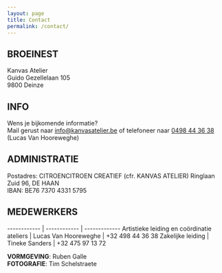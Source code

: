 ```yaml
---
layout: page
title: Contact
permalink: /contact/
---
```


## BROEINEST

Kanvas Atelier<br/>
Guido Gezellelaan 105<br />
9800 Deinze


## INFO

Wens je bijkomende informatie?<br/>
Mail gerust naar <a href="mailto:info@kanvasatelier.be">info@kanvasatelier.be</a> of telefoneer naar <a href="tel:0498443638">0498 44 36 38</a> (Lucas Van Hooreweghe)

## ADMINISTRATIE

Postadres: CITROENCITROEN CREATIEF (cfr. KANVAS ATELIER) Ringlaan Zuid 96, DE HAAN<br />
IBAN:  BE76 7370 4331 5795


## MEDEWERKERS

------------ | ------------ | ------------- 
Artistieke leiding en coördinatie ateliers | Lucas Van Hooreweghe | +32 498 44 36 38
Zakelijke leiding | Tineke Sanders  | +32 475 97 13 72


**VORMGEVING**: Ruben Galle<br />
**FOTOGRAFIE**:	Tim Schelstraete
